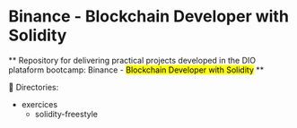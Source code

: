 # Binance - Blockchain Developer with Solidity

** Repository for delivering practical projects developed in the DIO plataform bootcamp: Binance - <mark>Blockchain Developer with Solidity</mark> **
<br />

📁 Directories: <br />
- exercices
  - solidity-freestyle
